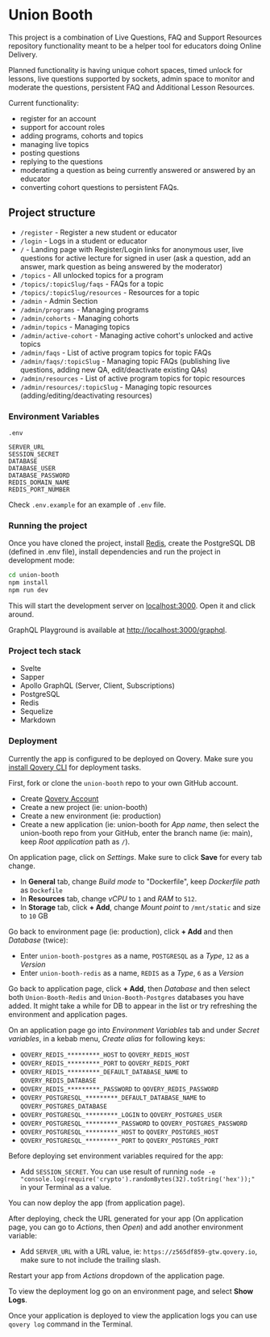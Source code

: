 # Union Booth

This project is a combination of Live Questions, FAQ and Support Resources repository functionality meant to be a helper tool for educators doing Online Delivery.

Planned functionality is having unique cohort spaces, timed unlock for lessons, live questions supported by sockets, admin space to monitor and moderate the questions, persistent FAQ and Additional Lesson Resources.

Current functionality:

- register for an account
- support for account roles
- adding programs, cohorts and topics
- managing live topics
- posting questions
- replying to the questions
- moderating a question as being currently answered or answered by an educator
- converting cohort questions to persistent FAQs.

## Project structure

- `/register` - Register a new student or educator
- `/login` - Logs in a student or educator
- `/` - Landing page with Register/Login links for anonymous user, live questions for active lecture for signed in user (ask a question, add an answer, mark question as being answered by the moderator)
- `/topics` - All unlocked topics for a program
- `/topics/:topicSlug/faqs` - FAQs for a topic
- `/topics/:topicSlug/resources` - Resources for a topic
- `/admin` - Admin Section
- `/admin/programs` - Managing programs
- `/admin/cohorts` - Managing cohorts
- `/admin/topics` - Managing topics
- `/admin/active-cohort` - Managing active cohort's unlocked and active topics
- `/admin/faqs` - List of active program topics for topic FAQs
- `/admin/faqs/:topicSlug` - Managing topic FAQs (publishing live questions, adding new QA, edit/deactivate existing QAs)
- `/admin/resources` - List of active program topics for topic resources
- `/admin/resources/:topicSlug` - Managing topic resources (adding/editing/deactivating resources)

### Environment Variables

```
.env

SERVER_URL
SESSION_SECRET
DATABASE
DATABASE_USER
DATABASE_PASSWORD
REDIS_DOMAIN_NAME
REDIS_PORT_NUMBER
```

Check `.env.example` for an example of `.env` file.

### Running the project

Once you have cloned the project, install [Redis](https://redis.io/topics/quickstart), create the PostgreSQL DB (defined in .env file), install dependencies and run the project in development mode:

```bash
cd union-booth
npm install
npm run dev
```

This will start the development server on [localhost:3000](http://localhost:3000). Open it and click around.

GraphQL Playground is available at [http://localhost:3000/graphql](http://localhost:3000/graphql).

### Project tech stack

- Svelte
- Sapper
- Apollo GraphQL (Server, Client, Subscriptions)
- PostgreSQL
- Redis
- Sequelize
- Markdown

### Deployment

Currently the app is configured to be deployed on Qovery. Make sure you [install Qovery CLI](https://docs.qovery.com/docs/using-qovery/interface/cli/) for deployment tasks.

First, fork or clone the `union-booth` repo to your own GitHub account.

- Create [Qovery Account](https://start.qovery.com/)
- Create a new project (ie: union-booth)
- Create a new environment (ie: production)
- Create a new application (ie: union-booth for *App name*, then select the union-booth repo from your GitHub, enter the branch name (ie: main), keep *Root application* path as `/`).

On application page, click on *Settings*. Make sure to click **Save** for every tab change.

- In **General** tab, change *Build mode* to "Dockerfile", keep *Dockerfile path* as `Dockefile`
- In **Resources** tab, change *vCPU* to `1` and *RAM* to `512`.
- In **Storage** tab, click **+ Add**, change *Mount point* to `/mnt/static` and size to `10` GB

Go back to environment page (ie: production), click **+ Add** and then *Database* (twice):

- Enter `union-booth-postgres` as a name, `POSTGRESQL` as a *Type*, `12` as a *Version*
- Enter `union-booth-redis` as a name, `REDIS` as a *Type*, `6` as a *Version*

Go back to application page, click **+ Add**, then *Database* and then select both `Union-Booth-Redis` and `Union-Booth-Postgres` databases you have added. It might take a while for DB to appear in the list or try refreshing the environment and application pages.

On an application page go into *Environment Variables* tab and under *Secret variables*, in a kebab menu, *Create alias* for following keys:

- `QOVERY_REDIS_*********_HOST` to `QOVERY_REDIS_HOST`
- `QOVERY_REDIS_*********_PORT` to `QOVERY_REDIS_PORT`
- `QOVERY_REDIS_*********_DEFAULT_DATABASE_NAME` to `QOVERY_REDIS_DATABASE`
- `QOVERY_REDIS_*********_PASSWORD` to `QOVERY_REDIS_PASSWORD`
- `QOVERY_POSTGRESQL_*********_DEFAULT_DATABASE_NAME` to `QOVERY_POSTGRES_DATABASE`
- `QOVERY_POSTGRESQL_*********_LOGIN` to `QOVERY_POSTGRES_USER`
- `QOVERY_POSTGRESQL_*********_PASSWORD` to `QOVERY_POSTGRES_PASSWORD`
- `QOVERY_POSTGRESQL_*********_HOST` to `QOVERY_POSTGRES_HOST`
- `QOVERY_POSTGRESQL_*********_PORT` to `QOVERY_POSTGRES_PORT`

Before deploying set environment variables required for the app:

- Add `SESSION_SECRET`. You can use result of running `node -e "console.log(require('crypto').randomBytes(32).toString('hex'));"` in your Terminal as a value.

You can now deploy the app (from application page).

After deploying, check the URL generated for your app (On application page, you can go to *Actions*, then *Open*) and add another environment variable:

- Add `SERVER_URL` with a URL value, ie: `https://z565df859-gtw.qovery.io`, make sure to not include the trailing slash. 

Restart your app from *Actions* dropdown of the application page.

To view the deployment log go on an environment page, and select **Show Logs**.

Once your application is deployed to view the application logs you can use `qovery log` command in the Terminal.